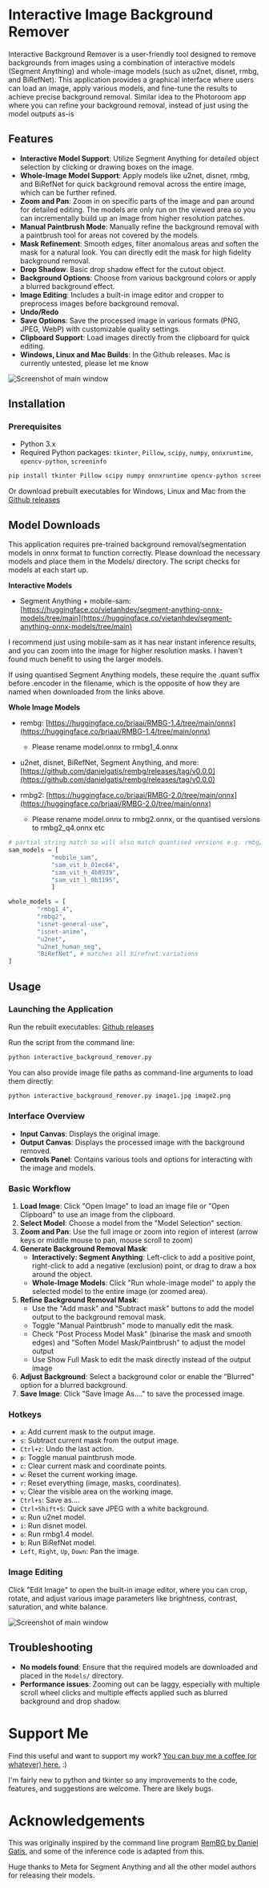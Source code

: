 # Interactive Image Background Remover

Interactive Background Remover is a user-friendly tool designed to remove backgrounds from images using a combination of interactive models (Segment Anything) and whole-image models (such as u2net, disnet, rmbg, and BiRefNet). This application provides a graphical interface where users can load an image, apply various models, and fine-tune the results to achieve precise background removal. Similar idea to the Photoroom app where you can refine your background removal, instead of just using the model outputs as-is

## Features

- **Interactive Model Support**: Utilize Segment Anything for detailed object selection by clicking or drawing boxes on the image.
- **Whole-Image Model Support**: Apply models like u2net, disnet, rmbg, and BiRefNet for quick background removal across the entire image, which can be further refined.
- **Zoom and Pan**: Zoom in on specific parts of the image and pan around for detailed editing. The models are only run on the viewed area so you can incrementally build up an image from higher resolution patches.
- **Manual Paintbrush Mode**: Manually refine the background removal with a paintbrush tool for areas not covered by the models.
- **Mask Refinement**: Smooth edges, filter anomalous areas and soften the mask for a natural look. You can directly edit the mask for high fidelity background removal.
- **Drop Shadow**: Basic drop shadow effect for the cutout object.
- **Background Options**: Choose from various background colors or apply a blurred background effect.
- **Image Editing**: Includes a built-in image editor and cropper to preprocess images before background removal.
- **Undo/Redo**
- **Save Options**: Save the processed image in various formats (PNG, JPEG, WebP) with customizable quality settings.
- **Clipboard Support**: Load images directly from the clipboard for quick editing.
- **Windows, Linux and Mac Builds**: In the Github releases. Mac is currently untested, please let me know

![Screenshot of main window](Images/main_image.jpg)

## Installation

### Prerequisites

- Python 3.x
- Required Python packages: `tkinter`, `Pillow`, `scipy`, `numpy`, `onnxruntime`, `opencv-python`, `screeninfo`

```bash
pip install tkinter Pillow scipy numpy onnxruntime opencv-python screeninfo
```

Or download prebuilt executables for Windows, Linux and Mac from the [Github releases](https://github.com/pricklygorse/Interactive-Image-Background-Remover/releases) 


## Model Downloads

This application requires pre-trained background removal/segmentation models in onnx format to function correctly. Please download the necessary models and place them in the Models/ directory. The script checks for models at each start up. 

**Interactive Models**
- Segment Anything + mobile-sam: [https://huggingface.co/vietanhdev/segment-anything-onnx-models/tree/main](https://huggingface.co/vietanhdev/segment-anything-onnx-models/tree/main)

I recommend just using mobile-sam as it has near instant inference results, and you can zoom into the image for higher resolution masks. I haven't found much benefit to using the larger models.

If using quantised Segment Anything models, these require the .quant suffix before .encoder in the filename, which is the opposite of how they are named when downloaded from the links above.

**Whole Image Models**
- rembg: [https://huggingface.co/briaai/RMBG-1.4/tree/main/onnx](https://huggingface.co/briaai/RMBG-1.4/tree/main/onnx)

   - Please rename model.onnx to rmbg1_4.onnx

- u2net, disnet, BiRefNet, Segment Anything, and more: [https://github.com/danielgatis/rembg/releases/tag/v0.0.0](https://github.com/danielgatis/rembg/releases/tag/v0.0.0)
- rmbg2: [https://huggingface.co/briaai/RMBG-2.0/tree/main/onnx](https://huggingface.co/briaai/RMBG-2.0/tree/main/onnx)
   - Please rename model.onnx to rmbg2.onnx, or the quantised versions to rmbg2_q4.onnx etc

```python
# partial string match so will also match quantised versions e.g. rmbg2_quant_q4
sam_models = [
            "mobile_sam",
            "sam_vit_b_01ec64", 
            "sam_vit_h_4b8939",
            "sam_vit_l_0b3195",
            ]

whole_models = [
        "rmbg1_4",
        "rmbg2",
        "isnet-general-use",
        "isnet-anime",
        "u2net",
        "u2net_human_seg",
        "BiRefNet", # matches all birefnet variations
]
```

## Usage

### Launching the Application

Run the rebuilt executables: [Github releases](https://github.com/pricklygorse/Interactive-Image-Background-Remover/releases) 

Run the script from the command line:

```bash
python interactive_background_remover.py
```

You can also provide image file paths as command-line arguments to load them directly:

```bash
python interactive_background_remover.py image1.jpg image2.png
```


### Interface Overview

- **Input Canvas**: Displays the original image.
- **Output Canvas**: Displays the processed image with the background removed.
- **Controls Panel**: Contains various tools and options for interacting with the image and models.

### Basic Workflow

1. **Load Image**: Click "Open Image" to load an image file or "Open Clipboard" to use an image from the clipboard.
2. **Select Model**: Choose a model from the "Model Selection" section.
3. **Zoom and Pan**: Use the full image or zoom into region of interest (arrow keys or middle mouse to pan, mouse scroll to zoom)
4. **Generate Background Removal Mask**:
   - **Interactively: Segment Anything**: Left-click to add a positive point, right-click to add a negative (exclusion) point, or drag to draw a box around the object.
   - **Whole-Image Models**: Click "Run whole-image model" to apply the selected model to the entire image (or zoomed area).
5. **Refine Background Removal Mask**:
   - Use the "Add mask" and "Subtract mask" buttons to add the model output to the background removal mask.
   - Toggle "Manual Paintbrush" mode to manually edit the mask.
   - Check "Post Process Model Mask" (binarise the mask and smooth edges) and "Soften Model Mask/Paintbrush" to adjust the model output
   - Use Show Full Mask to edit the mask directly instead of the output image
6. **Adjust Background**: Select a background color or enable the "Blurred" option for a blurred background.
7. **Save Image**: Click "Save Image As...." to save the processed image.



### Hotkeys

- `a`: Add current mask to the output image.
- `s`: Subtract current mask from the output image.
- `Ctrl+z`: Undo the last action.
- `p`: Toggle manual paintbrush mode.
- `c`: Clear current mask and coordinate points.
- `w`: Reset the current working image.
- `r`: Reset everything (image, masks, coordinates).
- `v`: Clear the visible area on the working image.
- `Ctrl+s`: Save as....
- `Ctrl+Shift+S`: Quick save JPEG with a white background.
- `u`: Run u2net model.
- `i`: Run disnet model.
- `o`: Run rmbg1.4 model.
- `b`: Run BiRefNet model.
- `Left`, `Right`, `Up`, `Down`: Pan the image.


### Image Editing

Click "Edit Image" to open the built-in image editor, where you can crop, rotate, and adjust various image parameters like brightness, contrast, saturation, and white balance.

![Screenshot of main window](Images/image_editor.jpg)


## Troubleshooting

- **No models found**: Ensure that the required models are downloaded and placed in the `Models/` directory.
- **Performance issues**: Zooming out can be laggy, especially with multiple scroll wheel clicks and multiple effects applied such as blurred background and drop shadow.

# Support Me

Find this useful and want to support my work? [You can buy me a coffee (or whatever) here.](https://ko-fi.com/pricklygorse) :)

I'm fairly new to python and tkinter so any improvements to the code, features, and suggestions are welcome. There are likely bugs.


# Acknowledgements

This was originally inspired by the command line program [RemBG by Daniel Gatis](https://github.com/danielgatis/rembg), and some of the inference code is adapted from this. 

Huge thanks to Meta for Segment Anything and all the other model authors for releasing their models. 

